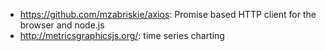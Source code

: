 * https://github.com/mzabriskie/axios: Promise based HTTP client for the browser and node.js
* http://metricsgraphicsjs.org/: time series charting

